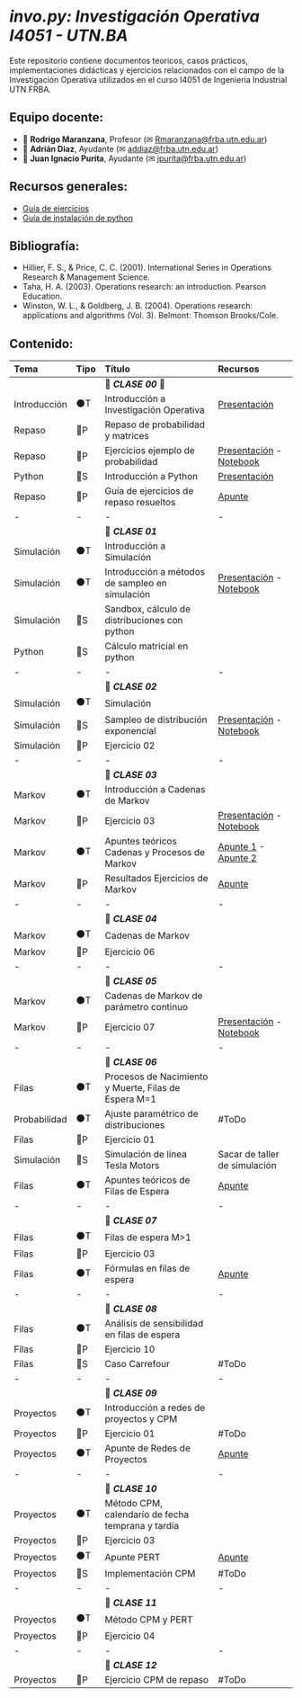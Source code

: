 # *invo.py: Investigación Operativa I4051 - UTN.BA*
Este repositorio contiene documentos teoricos, casos prácticos, implementaciones didácticas y ejercicios relacionados con el campo de la Investigación Operativa utilizados en el curso I4051 de Ingenieria Industrial UTN FRBA. 

## Equipo docente:
- 🤖 **Rodrigo Maranzana**, Profesor (✉ Rmaranzana@frba.utn.edu.ar)
- 🤖 **Adrián Diaz**, Ayudante (✉ addiaz@frba.utn.edu.ar)
- 🤖 **Juan Ignacio Purita**, Ayudante (✉ jpurita@frba.utn.edu.ar)

## Recursos generales:
- [Guía de ejercicios](https://github.com/investigacion-operativa-utn/invo.py/blob/main/general/PRA_guia-ejercicios-palazzo.pdf)
- [Guía de instalación de python](https://github.com/investigacion-operativa-utn/invo.py/blob/main/recursos_python/instalar_python_jupyter.pdf)

## Bibliografía:
- Hillier, F. S., & Price, C. C. (2001). International Series in Operations Research & Management Science.
- Taha, H. A. (2003). Operations research: an introduction. Pearson Education.
- Winston, W. L., & Goldberg, J. B. (2004). Operations research: applications and algorithms (Vol. 3). Belmont: Thomson Brooks/Cole.

## Contenido:

| Tema | Tipo | Título | Recursos |
|:---|:---|:---|:---|
| | | :rocket: ***CLASE 00*** :rocket: | |
| Introducción | :black_circle:T | Introducción a Investigación Operativa | [Presentación](https://github.com/investigacion-operativa-utn/invo.py/blob/main/introduccion_repaso/teoria/TEO_introduccion-io.pdf) |
| Repaso | :large_blue_circle:P | Repaso de probabilidad y matrices | |
| Repaso | :large_blue_circle:P | Ejercicios ejemplo de probabilidad | [Presentación](https://github.com/investigacion-operativa-utn/invo.py/blob/main/introduccion_repaso/practica/PRA_repaso-probabilidad/repaso-probabilidad_presentaci%C3%B3n.pdf) - [Notebook](https://github.com/investigacion-operativa-utn/invo.py/blob/main/introduccion_repaso/practica/PRA_repaso-probabilidad/repaso-probabilidad_notebook.ipynb) |
| Python | :red_circle:S | Introducción a Python | [Presentación](https://github.com/investigacion-operativa-utn/invo.py/blob/main/recursos_python/introduccion-python.pdf) |
| Repaso | :large_blue_circle:P | Guía de ejercicios de repaso resueltos | [Apunte](https://github.com/investigacion-operativa-utn/invo.py/blob/main/introduccion_repaso/practica/TEMP_PRA_guia-ejercicios-resueltos.pdf) |
| - | - | -  | -  |
| | | :rocket: ***CLASE 01*** | |
| Simulación | :black_circle:T | Introducción a Simulación | |
| Simulación | :black_circle:T | Introducción a métodos de sampleo en simulación | [Presentación]() - [Notebook]() |
| Simulación | :red_circle:S | Sandbox, cálculo de distribuciones con python | |
| Python | :red_circle:S | Cálculo matricial en python | |
| - | - | -  | -  |
| | | :rocket: ***CLASE 02*** | |
| Simulación | :black_circle:T | Simulación | |
| Simulación | :red_circle:S | Sampleo de distribución exponencial | [Presentación]() - [Notebook]() |
| Simulación | :large_blue_circle:P | Ejercicio 02 |  |
| - | - | -  | -  |
| | | :rocket: ***CLASE 03*** | |
| Markov | :black_circle:T | Introducción a Cadenas de Markov | |
| Markov | :large_blue_circle:P | Ejercicio 03 | [Presentación]() - [Notebook]() |
| Markov | :black_circle:T | Apuntes teóricos Cadenas y Procesos de Markov | [Apunte 1]() - [Apunte 2]() |
| Markov | :large_blue_circle:P | Resultados Ejercicios de Markov | [Apunte]() |
| - | - | -  | -  |
| | | :rocket: ***CLASE 04*** | |
| Markov | :black_circle:T | Cadenas de Markov | |
| Markov | :large_blue_circle:P | Ejercicio 06 | |
| - | - | -  | -  |
| | | :rocket: ***CLASE 05*** | |
| Markov | :black_circle:T | Cadenas de Markov de parámetro continuo | |
| Markov | :large_blue_circle:P | Ejercicio 07 | [Presentación]() - [Notebook]() |
| - | - | -  | -  |
| | | :rocket: ***CLASE 06*** | |
| Filas | :black_circle:T | Procesos de Nacimiento y Muerte, Filas de Espera M=1 | |
| Probabilidad | :black_circle:T | Ajuste paramétrico de distribuciones | #ToDo |
| Filas | :large_blue_circle:P | Ejercicio 01 |  |
| Simulación | :red_circle:S | Simulación de línea Tesla Motors | Sacar de taller de simulación |
| Filas | :black_circle:T | Apuntes teóricos de Filas de Espera | [Apunte]() |
| - | - | -  | -  |
| | | :rocket: ***CLASE 07*** | |
| Filas | :black_circle:T | Filas de espera M>1 | |
| Filas | :large_blue_circle:P | Ejercicio 03 |  |
| Filas | :black_circle:T | Fórmulas en filas de espera | [Apunte]() |
| - | - | -  | -  |
| | | :rocket: ***CLASE 08*** | |
| Filas | :black_circle:T | Análisis de sensibilidad en filas de espera | |
| Filas | :large_blue_circle:P | Ejercicio 10 | |
| Filas | :red_circle:S | Caso Carrefour | #ToDo |
| - | - | -  | -  |
| | | :rocket: ***CLASE 09*** | |
| Proyectos | :black_circle:T | Introducción a redes de proyectos y CPM | |
| Proyectos | :large_blue_circle:P | Ejercicio 01 | #ToDo |
| Proyectos | :black_circle:T | Apunte de Redes de Proyectos | [Apunte]() |
| - | - | -  | -  |
| | | :rocket: ***CLASE 10*** | |
| Proyectos | :black_circle:T | Método CPM, calendarío de fecha temprana y tardía | |
| Proyectos | :large_blue_circle:P | Ejercicio 03 |  |
| Proyectos | :black_circle:T | Apunte PERT | [Apunte]() |
| Proyectos | :red_circle:S | Implementación CPM | #ToDo |
| - | - | -  | -  |
| | | :rocket: ***CLASE 11*** | |
| Proyectos | :black_circle:T | Método CPM y PERT | |
| Proyectos | :large_blue_circle:P | Ejercicio 04 |  |
| - | - | -  | -  |
| | | :rocket: ***CLASE 12*** | |
| Proyectos | :large_blue_circle:P | Ejercicio CPM de repaso | #ToDo |
